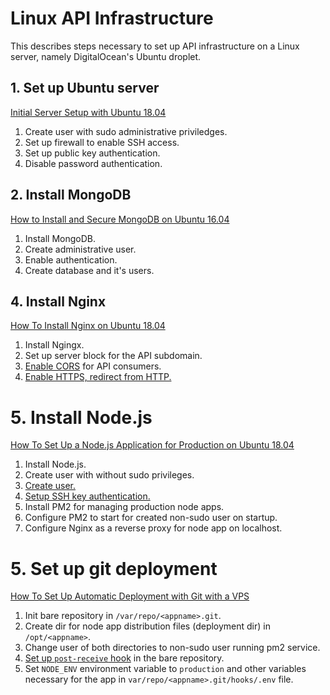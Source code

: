 # Linux API Infrastructure

This describes steps necessary to set up API infrastructure on a Linux server, namely DigitalOcean's Ubuntu droplet.

## 1. Set up Ubuntu server

[Initial Server Setup with Ubuntu 18.04](https://www.digitalocean.com/community/tutorials/initial-server-setup-with-ubuntu-18-04)

1. Create user with sudo administrative priviledges.
2. Set up firewall to enable SSH access.
3. Set up public key authentication.
4. Disable password authentication.

## 2. Install MongoDB

[How to Install and Secure MongoDB on Ubuntu 16.04](https://www.digitalocean.com/community/tutorials/how-to-install-and-secure-mongodb-on-ubuntu-16-04)

1. Install MongoDB.
2. Create administrative user.
4. Enable authentication.
5. Create database and it's users.

## 4. Install Nginx

[How To Install Nginx on Ubuntu 18.04](https://www.digitalocean.com/community/tutorials/how-to-install-nginx-on-ubuntu-18-04)

1. Install Ngingx.
2. Set up server block for the API subdomain.
3. [Enable CORS](https://enable-cors.org/server_nginx.html) for API consumers.
4. [Enable HTTPS, redirect from HTTP.](https://www.digitalocean.com/community/tutorials/how-to-secure-nginx-with-let-s-encrypt-on-ubuntu-18-04)

# 5. Install Node.js

[How To Set Up a Node.js Application for Production on Ubuntu 18.04](https://www.digitalocean.com/community/tutorials/how-to-set-up-a-node-js-application-for-production-on-ubuntu-18-04)

1. Install Node.js.
2. Create user with without sudo privileges.
  1. [Create user.](https://www.digitalocean.com/community/tutorials/how-to-add-and-delete-users-on-ubuntu-16-04)
  2. [Setup SSH key authentication.](https://www.digitalocean.com/community/tutorials/how-to-set-up-ssh-keys-on-ubuntu-1804)
3. Install PM2 for managing production node apps.
4. Configure PM2 to start for created non-sudo user on startup.
5. Configure Nginx as a reverse proxy for node app on localhost.

# 5. Set up git deployment

[How To Set Up Automatic Deployment with Git with a VPS](https://www.digitalocean.com/community/tutorials/how-to-set-up-automatic-deployment-with-git-with-a-vps)

1. Init bare repository in `/var/repo/<appname>.git`.
2. Create dir for node app distribution files (deployment dir) in `/opt/<appname>`.
4. Change user of both directories to non-sudo user running pm2 service.
5. [Set up `post-receive` hook](https://gist.github.com/nikdo/bbed8087f13d9c0f16888d1ba95bbb96) in the bare repository.
6. Set `NODE_ENV` environment variable to `production` and other variables necessary for the app in `var/repo/<appname>.git/hooks/.env` file.